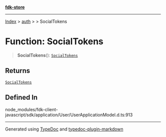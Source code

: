 [**fdk-store**](../../../README.md)
***

[Index](../../../API.md) > [auth](../../README.md) > [<internal>](../README.md) > SocialTokens

# Function: SocialTokens

> **SocialTokens**(): [`SocialTokens`](../type-aliases/type-alias.SocialTokens.md)

## Returns

[`SocialTokens`](../type-aliases/type-alias.SocialTokens.md)

## Defined In

node\_modules/fdk-client-javascript/sdk/application/User/UserApplicationModel.d.ts:913

***
Generated using [TypeDoc](https://typedoc.org/) and [typedoc-plugin-markdown](https://www.npmjs.com/package/typedoc-plugin-markdown)
